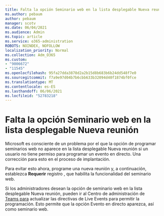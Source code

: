 ```yaml
---
title: Falta la opción Seminario web en la lista desplegable Nueva reunión
ms.author: pebaum
author: pebaum
manager: scotv
ms.date: 06/04/2021
ms.audience: Admin
ms.topic: article
ms.service: o365-administration
ROBOTS: NOINDEX, NOFOLLOW
localization_priority: Normal
ms.collection: Adm_O365
ms.custom:
- "9006672"
- "11545"
ms.openlocfilehash: 95fa27dda3878d2a2b15d8b683b6b24dd548f7e0
ms.sourcegitcommit: f7a9e97d04b7b6cbb633b32094d40f1874bf0fce
ms.translationtype: MT
ms.contentlocale: es-ES
ms.lasthandoff: 06/06/2021
ms.locfileid: "52783218"
---
```

# <a name="webinar-option-missing-in-new-meeting-drop-down"></a>Falta la opción Seminario web en la lista desplegable Nueva reunión

Microsoft es consciente de un problema por el que la  opción de programar seminarios web no aparece en la lista desplegable Nueva reunión si un usuario no tiene permiso para programar un evento en directo. Una corrección para esto en el proceso de implantación.

Para evitar esto ahora, programe una nueva reunión y, a continuación, establezca **Requerir** registro , que habilita la funcionalidad del seminario web.

Si los administradores desean  la opción de seminario web en la lista desplegable Nueva reunión, pueden ir al Centro de administración de [Teams para](https://admin.teams.microsoft.com/policies/broadcasts) actualizar las directivas de Live Events para permitir la programación. Esto permite que la opción Evento en directo aparezca, así como seminario web.